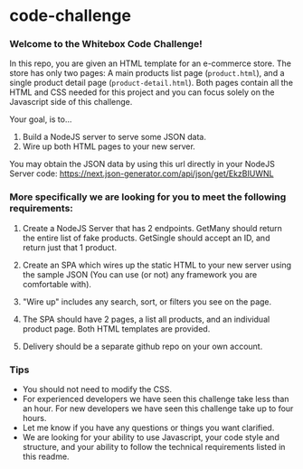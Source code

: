 # code-challenge

### Welcome to the Whitebox Code Challenge!

In this repo, you are given an HTML template for an e-commerce store. The store has only two pages: A main products list page (`product.html`), and a single product detail page (`product-detail.html`). Both pages contain all the HTML and CSS needed for this project and you can focus solely on the Javascript side of this challenge.

Your goal, is to...

1. Build a NodeJS server to serve some JSON data.
2. Wire up both HTML pages to your new server.

You may obtain the JSON data by using this url directly in your NodeJS Server code:
https://next.json-generator.com/api/json/get/EkzBIUWNL

### More specifically we are looking for you to meet the following requirements:

1. Create a NodeJS Server that has 2 endpoints. GetMany should return the entire list of fake products. GetSingle should accept an ID, and return just that 1 product.

2. Create an SPA which wires up the static HTML to your new server using the sample JSON (You can use (or not) any framework you are comfortable with).

3. "Wire up" includes any search, sort, or filters you see on the page.

4. The SPA should have 2 pages, a list all products, and an individual product page. Both HTML templates are provided.

5. Delivery should be a separate github repo on your own account.

### Tips
- You should not need to modify the CSS.
- For experienced developers we have seen this challenge take less than an hour. For new developers we have seen this challenge take up to four hours.
- Let me know if you have any questions or things you want clarified.
- We are looking for your ability to use Javascript, your code style and structure, and your ability to follow the technical requirements listed in this readme.
